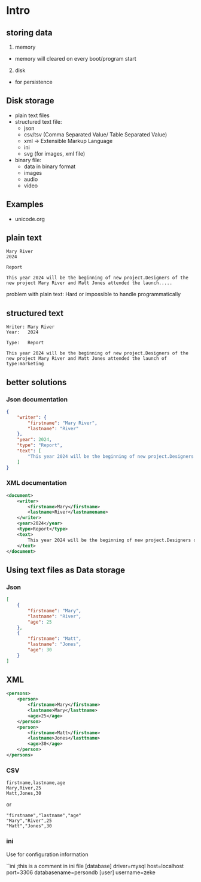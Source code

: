 #   Intro

##  storing data

1. memory
 -  memory will cleared on every boot/program start
2. disk
 -  for persistence

 ## Disk storage
 -  plain text files
 -  structured text file:
    -   json
    -   csv/tsv (Comma Separated Value/ Table Separated Value)
    -   xml -> Extensible Markup Language
    -   ini
    -   svg (for images, xml file)
-   binary file:
    -   data in binary format
    -   images
    -   audio
    -   video


## Examples

-   unicode.org

## plain text

```
Mary River
2024

Report

This year 2024 will be the beginning of new project.Designers of the new project Mary River and Matt Jones attended the launch.....
```
problem with plain text: Hard or impossible to handle programmatically

## structured text
```
Writer: Mary River
Year:   2024

Type:   Report

This year 2024 will be the beginning of new project.Designers of the new project Mary River and Matt Jones attended the launch of type:marketing
```

##  better solutions


### Json documentation 

```json
{
    "writer": {
        "firstname": "Mary River",
        "lastname": "River"
    },
    "year": 2024,
    "type": "Report",
    "text": [
        "This year 2024 will be the beginning of new project.Designers of the ", "new project Mary River and Matt Jones attended the launch of ","type:marketing"
    ]
}
```

### XML documentation

```xml
<document>
    <writer>
        <firstname>Mary</firstname>
        <lastname>River</lastnamename>
    </writer>
    <year>2024</year>
    <type>Report</type>
    <text>
        This year 2024 will be the beginning of new project.Designers of the new project Mary River and Matt Jones attended the launch of type:marketing
    </text>
</document>

```

## Using text files as Data storage 

### Json
```json
[
    {
        "firstname": "Mary",
        "lastname": "River",
        "age": 25
    },
    {
        "firstname": "Matt",
        "lastname": "Jones",
        "age": 30
    }
]
```

## XML

```xml
<persons>
    <person>
        <firstname>Mary</firstname>
        <lastname>Mary</lasttname>
        <age>25</age>
    </person>
    <person>
        <firstname>Matt</firstname>
        <lastname>Jones</lasttname>
        <age>30</age>
    </person>
</persons>
```

### CSV

```csv
firstname,lastname,age
Mary,River,25
Matt,Jones,30
```
or

```csv
"firstname","lastname","age"
"Mary","River",25
"Matt","Jones",30
```

### ini
Use for configuration information

``ìni
;this is a comment in ini file
[database]
driver=mysql
host=localhost
port=3306
databasename=persondb
[user]
username=zeke
```